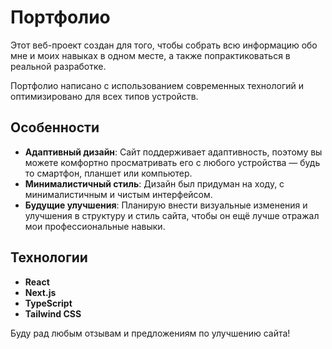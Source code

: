 # Портфолио

Этот веб-проект создан для того, чтобы собрать всю информацию обо мне и моих навыках в одном месте, а также попрактиковаться в реальной разработке.

Портфолио написано с использованием современных технологий и оптимизировано для всех типов устройств.

## Особенности

- **Адаптивный дизайн**: Сайт поддерживает адаптивность, поэтому вы можете комфортно просматривать его с любого устройства — будь то смартфон, планшет или компьютер.
- **Минималистичный стиль**: Дизайн был придуман на ходу, с минималистичным и чистым интерфейсом.
- **Будущие улучшения**: Планирую внести визуальные изменения и улучшения в структуру и стиль сайта, чтобы он ещё лучше отражал мои профессиональные навыки.

## Технологии

- **React**
- **Next.js**
- **TypeScript**
- **Tailwind CSS**

Буду рад любым отзывам и предложениям по улучшению сайта!
